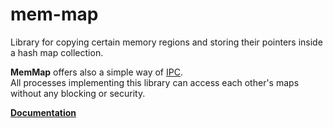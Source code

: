 # mem-map
Library for copying certain memory regions and storing their pointers inside a hash map collection.

**MemMap** offers also a simple way of [IPC](https://en.wikipedia.org/wiki/Inter-process_communication). <br>
All processes implementing this library can access each other's maps without any blocking or security.

**[Documentation](https://vulcolibs.github.io/doc/mem_map)**
